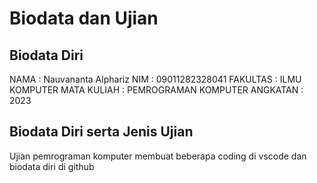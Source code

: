 # Biodata dan Ujian

## Biodata Diri
NAMA        : Nauvananta Alphariz
NIM         : 09011282328041
FAKULTAS    : ILMU KOMPUTER
MATA KULIAH : PEMROGRAMAN KOMPUTER
ANGKATAN    : 2023

## Biodata Diri serta Jenis Ujian
Ujian pemrograman komputer membuat beberapa coding di vscode dan biodata diri di github
